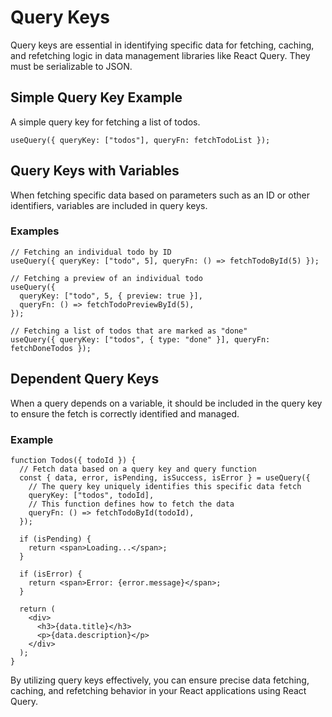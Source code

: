 # Query Keys

Query keys are essential in identifying specific data for fetching, caching, and refetching logic in data management libraries like React Query. They must be serializable to JSON.

## Simple Query Key Example

A simple query key for fetching a list of todos.

```tsx
useQuery({ queryKey: ["todos"], queryFn: fetchTodoList });
```

## Query Keys with Variables

When fetching specific data based on parameters such as an ID or other identifiers, variables are included in query keys.

### Examples

```tsx
// Fetching an individual todo by ID
useQuery({ queryKey: ["todo", 5], queryFn: () => fetchTodoById(5) });

// Fetching a preview of an individual todo
useQuery({
  queryKey: ["todo", 5, { preview: true }],
  queryFn: () => fetchTodoPreviewById(5),
});

// Fetching a list of todos that are marked as "done"
useQuery({ queryKey: ["todos", { type: "done" }], queryFn: fetchDoneTodos });
```

## Dependent Query Keys

When a query depends on a variable, it should be included in the query key to ensure the fetch is correctly identified and managed.

### Example

```tsx
function Todos({ todoId }) {
  // Fetch data based on a query key and query function
  const { data, error, isPending, isSuccess, isError } = useQuery({
    // The query key uniquely identifies this specific data fetch
    queryKey: ["todos", todoId],
    // This function defines how to fetch the data
    queryFn: () => fetchTodoById(todoId),
  });

  if (isPending) {
    return <span>Loading...</span>;
  }

  if (isError) {
    return <span>Error: {error.message}</span>;
  }

  return (
    <div>
      <h3>{data.title}</h3>
      <p>{data.description}</p>
    </div>
  );
}
```

By utilizing query keys effectively, you can ensure precise data fetching, caching, and refetching behavior in your React applications using React Query.
